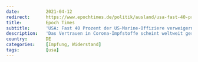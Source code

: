 ```yaml
---
date:          2021-04-12
redirect:      https://www.epochtimes.de/politik/ausland/usa-fast-40-prozent-der-us-marine-offiziere-verweigern-corona-impfung-a3490878.html
title:         Epoch Times
subtitle:      'USA: Fast 40 Prozent der US-Marine-Offiziere verweigern Corona-Impfung'
description:   'Das Vertrauen in Corona-Impfstoffe scheint weltweit geringer zu sein als erwartet. Von Ärzten, Pflegekräften und Beamten, die die Impfung verweigern, wird immer wieder berichtet. Und das, obwohl die Politik sämtliche Geschütze und Kampagnen ausfährt, um die Menschen von Impfung als einzigen Ausweg aus der Pandemie zu überzeugen.'
country:       DE
categories:    [Impfung, Widerstand]
tags:          [usa]
---
```

